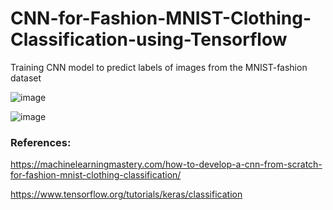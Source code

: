 # CNN-for-Fashion-MNIST-Clothing-Classification-using-Tensorflow
Training CNN model to predict labels of images from the MNIST-fashion dataset

![image](https://user-images.githubusercontent.com/11616941/119399997-316d4a00-bc9f-11eb-828b-bbd75803bcc3.png)

![image](https://user-images.githubusercontent.com/11616941/119400037-3df1a280-bc9f-11eb-8efc-22c0d1f8e201.png)

### References:

https://machinelearningmastery.com/how-to-develop-a-cnn-from-scratch-for-fashion-mnist-clothing-classification/

https://www.tensorflow.org/tutorials/keras/classification
